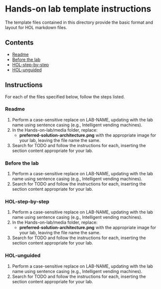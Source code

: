 # Hands-on lab template instructions

The template files contained in this directory provide the basic format and layout for HOL markdown files.

## Contents

- [Readme](#readme)
- [Before the lab](#before-the-lab)
- [HOL-step-by-step](#hol-step-by-step)
- [HOL-unguided](#hol-unguided)

## Instructions

For each of the files specified below, follow the steps listed.

### Readme

1. Perform a case-sensitive replace on LAB-NAME, updating with the lab name using sentence casing (e.g., Intelligent vending machines).
2. In the Hands-on-lab/media folder, replace:
    - **preferred-solution-architecture.png** with the appropriate image for your lab, leaving the file name the same.
3. Search for TODO and follow the instructions for each, inserting the section content appropriate for your lab.

### Before the lab

1. Perform a case-sensitive replace on LAB-NAME, updating with the lab name using sentence casing (e.g., Intelligent vending machines).
2. Search for TODO and follow the instructions for each, inserting the section content appropriate for your lab.

### HOL-step-by-step

1. Perform a case-sensitive replace on LAB-NAME, updating with the lab name using sentence casing (e.g., Intelligent vending machines).
2. In the Hands-on-lab/media folder, replace:
    - **preferred-solution-architecture.png** with the appropriate image for your lab, leaving the file name the same.
3. Search for TODO and follow the instructions for each, inserting the section content appropriate for your lab.

### HOL-unguided

1. Perform a case-sensitive replace on LAB-NAME, updating with the lab name using sentence casing (e.g., Intelligent vending machines).
2. Search for TODO and follow the instructions for each, inserting the section content appropriate for your lab.